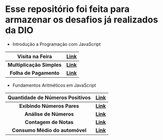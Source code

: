# Esse repositório foi feita para armazenar os desafios já realizados da DIO



- Introdução a Programação com JavaScript

|      Visita na Feira      | **[Link](https://github.com/thamiresrsamorim/DESAFIOS-DE-CODIGO/blob/master/Introdu%C3%A7%C3%A3o%20a%20Programa%C3%A7%C3%A3o%20com%20JavaScript/1.js)** |
| :-----------------------: | ------------------------------------------------------------ |
| **Multiplicação Simples** | **[Link](https://github.com/thamiresrsamorim/DESAFIOS-DE-CODIGO/blob/master/Introdu%C3%A7%C3%A3o%20a%20Programa%C3%A7%C3%A3o%20com%20JavaScript/2.JS)** |
|  **Folha de Pagamento**   | **[Link](https://github.com/thamiresrsamorim/DESAFIOS-DE-CODIGO/blob/master/Introdu%C3%A7%C3%A3o%20a%20Programa%C3%A7%C3%A3o%20com%20JavaScript/3.JS)** |



- Fundamentos Aritméticos em JavaScript

| **Quantidade de Números Positivos** | **[Link](https://github.com/thamiresrsamorim/DESAFIOS-DE-CODIGO/blob/master/Fundamentos%20Aritm%C3%A9ticos%20em%20JavaScript/1.js)** |
| :---------------------------------: | ------------------------------------------------------------ |
|     **Exibindo Números Pares**      | **[Link](https://github.com/thamiresrsamorim/DESAFIOS-DE-CODIGO/blob/master/Fundamentos%20Aritm%C3%A9ticos%20em%20JavaScript/2.js)** |
|       **Análise de Números**        | **[Link](https://github.com/thamiresrsamorim/DESAFIOS-DE-CODIGO/blob/master/Fundamentos%20Aritm%C3%A9ticos%20em%20JavaScript/3.js)** |
|        **Contagem de Notas**        | **[Link](https://github.com/thamiresrsamorim/DESAFIOS-DE-CODIGO/blob/master/Fundamentos%20Aritm%C3%A9ticos%20em%20JavaScript/4.js)** |
|   **Consumo Médio do automóvel**    | **[Link](https://github.com/thamiresrsamorim/DESAFIOS-DE-CODIGO/blob/master/Fundamentos%20Aritm%C3%A9ticos%20em%20JavaScript/5.JS)** |